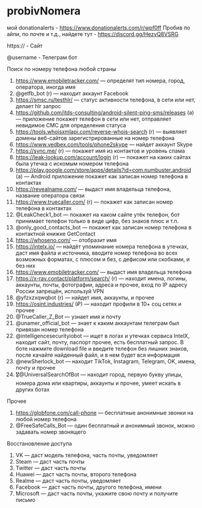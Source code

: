 # probivNomera
мой donationalerts - https://www.donationalerts.com/r/wpf0ff
Пробив по айпи, по почте и т.д., найдете тут - https://discord.gg/HezyQ8VSRG

https:// - Сайт

@username - Телеграм бот

Поиск по номеру телефона любой страны

1. https://www.emobiletracker.com/ — определят тип номера, город, оператора, иногда имя
2. @getfb_bot (r) — находит аккаунт Facebook
3. https://smsc.ru/testhlr/ — статус активности телефона, в сети или нет, делает hlr запрос
4. https://github.com/itds-consulting/android-silent-ping-sms/releases (a) — приложение покажет телефон в сети или нет, отправляет невидимое СМС для определения статуса
5. https://tools.whoisxmlapi.com/reverse-whois-search (r) — выявляет домены веб-сайтов зарегистрированные на номер телефона
6. https://www.vedbex.com/tools/phone2skype — найдет аккаунт Skype
7. https://sync.me/ (r) — покажет имя из контактов и уровень спама
8. https://leak-lookup.com/account/login (r) — покажет на каких сайтах была утечка с искомым номером телефона
9. https://play.google.com/store/apps/details?id=com.numbuster.android (a) — Android приложение покажет как записан номер телефона в контактах
10. https://revealname.com/ — выдаст имя владельца телефона, название оператора связи
11. https://www.truecaller.com/ (r) — покажет как записан номер телефона в контактах
12. @LeakCheck1_bot — покажет на каком сайте утёк телефон, бот принимает телефон только в виде цифр, без знаков плюс и т.п.
13. @only_good_contacts_bot — покажет как записан номер телефона в контактной книжке GetContact
14. https://whoseno.com/ — отобразит имя
15. https://intelx.io/ — найдёт упоминание номера телефона в утечках, даст имя файла и источника, вводите номер телефона во всех возможных форматах, с плюсом и без, с дефисом или скобками, и без них
16. https://www.emobiletracker.com/ — выдаст имя владельца телефона
17. https://x-ray.contact/platform/search/ (r) — находит имена, логины, аккаунты, почты, фотографии, адреса и прочее, вход по IP адресу России запрещён, используй VPN
18. @yfzxzxqwqbot (r) — найдет имя, аккаунты, и прочее
19. https://osint.industries/ (₽) — находит профили в 10+ соц сетях и прочее
20. @TrueCaller_Z_Bot — узнает имя и почту
21. @unamer_official_bot — знает к каким аккаунтам телеграм был привязан номер телефона
22. @intelligencesecurityiobot — ищет в логах и утечках сервиса IntelX, находит сайт, почту, паспорт прочее, есть бесплатный запрос. В боте нажмите download file и введите телефон без лишних знаков, после качайте найденный файл, и в нем будет вся информация
23. @newSherlock_bot — находит TikTok, Instagram, Telegram, OK, имена, почту и прочее
24. 🎖@UniversalSearchOfBot — находит город, первую букву улицы, номера дома или квартиры, аккаунты и прочее, умеет искать в других ботах


Прочее 

1. https://globfone.com/call-phone — бесплатные анонимные звонки на любой номер телефона
2. @FreeSafeCalls_Bot — один бесплатный и анонимный звонок, можно задавать номер звонящего


Восстановление доступа

1. VK — даст модель телефона, часть почты, уведомляет 
2. Steam — даст часть почты
3. Twitter — даст часть почты
4. Huawei — даст часть почты, второго телефона
5. Realme — даст часть почты, уведомляет
6. Facebook — даст часть почты, другого телефона, имени
7. Microsoft — даст часть почты, укажите свою почту и получите письмо

